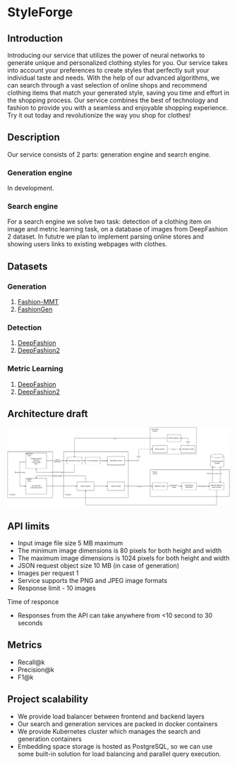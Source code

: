 # StyleForge
## Introduction
Introducing our service that utilizes the power of neural networks to generate unique and personalized clothing styles for you. Our service takes into account your preferences to create styles that perfectly suit your individual taste and needs. With the help of our advanced algorithms, we can search through a vast selection of online shops and recommend clothing items that match your generated style, saving you time and effort in the shopping process. Our service combines the best of technology and fashion to provide you with a seamless and enjoyable shopping experience. Try it out today and revolutionize the way you shop for clothes!

## Description
Our service consists of 2 parts: generation engine and search engine.

### Generation engine
In development.
### Search engine
For a search engine we solve two task: detection of a clothing item on image and metric learning task, on a database of images from DeepFashion 2 dataset. 
In fututre we plan to implement parsing online stores and showing users links to existing webpages with clothes.

## Datasets
### Generation
1. [Fashion-MMT](https://github.com/syuqings/Fashion-MMT)
2. [FashionGen](https://arxiv.org/pdf/1806.08317v1.pdf)
### Detection
1. [DeepFashion](http://mmlab.ie.cuhk.edu.hk/projects/DeepFashion.html)
2. [DeepFashion2](https://github.com/switchablenorms/DeepFashion2)
### Metric Learning 
1. [DeepFashion](http://mmlab.ie.cuhk.edu.hk/projects/DeepFashion.html)
2. [DeepFashion2](https://github.com/switchablenorms/DeepFashion2)

## Architecture draft
![xd](resources/StyleForge.drawio.png)


## API limits

* Input image file size 5 MB maximum
* The minimum image dimensions is 80 pixels for both height and width
* The maximum image dimensions is 1024 pixels for both height and width
* JSON request object size 10 MB (in case of generation)
* Images per request 1
* Service supports the PNG and JPEG image formats
* Response limit - 10 images

Time of responce
* Responses from the API can take anywhere from <10 second to 30 seconds


## Metrics
* Recall@k
* Precision@k
* F1@k

## Project scalability
* We provide load balancer between frontend and backend layers
* Our search and generation services are packed in docker containers
* We provide Kubernetes cluster which manages the search and generation containers
* Embedding space storage is hosted as PostgreSQL, so we can use some built-in solution for load balancing and parallel query execution.